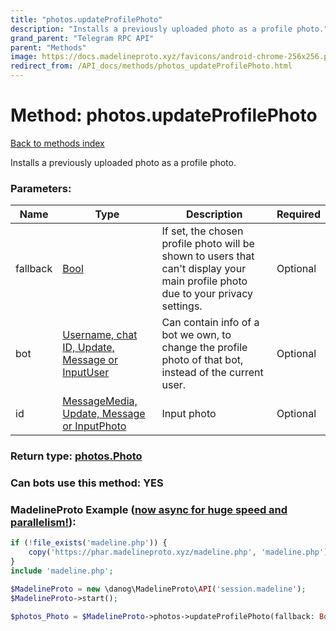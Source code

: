 ```yaml
---
title: "photos.updateProfilePhoto"
description: "Installs a previously uploaded photo as a profile photo."
grand_parent: "Telegram RPC API"
parent: "Methods"
image: https://docs.madelineproto.xyz/favicons/android-chrome-256x256.png
redirect_from: /API_docs/methods/photos_updateProfilePhoto.html
---
```

# Method: photos.updateProfilePhoto
[Back to methods index](index.html)



Installs a previously uploaded photo as a profile photo.

### Parameters:

| Name     |    Type       | Description | Required |
|----------|---------------|-------------|----------|
|fallback|[Bool](/API_docs/types/Bool.html) | If set, the chosen profile photo will be shown to users that can't display your main profile photo due to your privacy settings. | Optional|
|bot|[Username, chat ID, Update, Message or InputUser](/API_docs/types/InputUser.html) | Can contain info of a bot we own, to change the profile photo of that bot, instead of the current user. | Optional|
|id|[MessageMedia, Update, Message or InputPhoto](/API_docs/types/InputPhoto.html) | Input photo | Optional|


### Return type: [photos.Photo](/API_docs/types/photos.Photo.html)

### Can bots use this method: **YES**


### MadelineProto Example ([now async for huge speed and parallelism!](https://docs.madelineproto.xyz/docs/ASYNC.html)):


```php
if (!file_exists('madeline.php')) {
    copy('https://phar.madelineproto.xyz/madeline.php', 'madeline.php');
}
include 'madeline.php';

$MadelineProto = new \danog\MadelineProto\API('session.madeline');
$MadelineProto->start();

$photos_Photo = $MadelineProto->photos->updateProfilePhoto(fallback: Bool, bot: InputUser, id: InputPhoto, );
```

